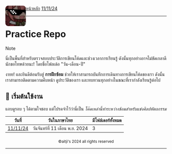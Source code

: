 <div align="left">
    <img src="https://raw.githubusercontent.com/aitji/practice/refs/heads/main/img/aitji-round.png" alt="aitji" align="left" width="64" height="auto">
    <p>
    <a href="#">หน้าหลัก</a>
    <a href="./11-11-24/">11/11/24</a>
    </p>
</div>

<hr>

# Practice Repo
> [!NOTE]
> นี่เป็นพื้นที่สำหรับตรวจสอบประวัติการเขียนโค้ดและช่วงเวลาการเรียนรู้ ดังนั้นทุกอย่างอาจไม่ขัดเกลาดีนักขอโทษด้วยนะ!
> โดยชื่อโฟลเด้อ "วัน-เดือน-ปี"

งายย! และยินดีต้อนรับสู่ **การฝึกซ้อม** ช่วยให้เราสามารถบันทึกการเดินทางการเขียนโค้ดของเรา ดังนั้นเราสามารถติดตามความคืบหน้า ดูประวัติของเรา และทบทวนทุกอย่างในขณะที่เรากำลังเรียนรู้ต่อไป

## 🚀 เริ่มต้นใช้งาน
แอบดูรอบ ๆ ได้ตามใจชอบ แต่โปรดจำไว้ว่านี่เป็น *โค๊ดเหล่านี้ทำระหว่างซ้อมสำหรับแข่งศิลปหัตถกรรม*

<div align="center">
    <table>
        <thead>
            <tr>
                <th>วันที่</th>
                <th>วันในภาษาไทย</th>
                <th>มีโฟล์เดอร์ทั้งหมด</th>
            </tr>
        </thead>
        <tbody>
            <tr>
                <td><a href="./11-11-24/">11/11/24</a></td>
                <td>วันจันทร์ที่ 11 เดือน พ.ย. 2024</td>
                <td>3</td>
            </tr>
        </tbody>
    </table>
</div>

<div align="center"><sub>©aitji's 2024 all rights reserved</sub></div>
<hr>